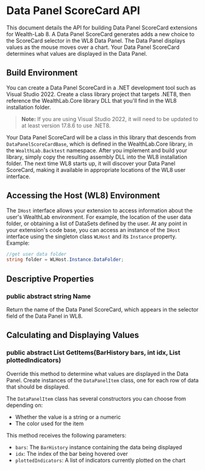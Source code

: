 # Data Panel ScoreCard API

This document details the API for building Data Panel ScoreCard extensions for Wealth-Lab 8. A Data Panel ScoreCard generates adds a new choice to the ScoreCard selector in the WL8 Data Panel. The Data Panel displays values as the mouse moves over a chart. Your Data Panel ScoreCard determines what values are displayed in the Data Panel.

## Build Environment

You can create a Data Panel ScoreCard in a .NET development tool such as Visual Studio 2022. Create a class library project that targets .NET8, then reference the WealthLab.Core library DLL that you'll find in the WL8 installation folder.

> **Note:** If you are using Visual Studio 2022, it will need to be updated to at least version 17.8.6 to use .NET8.

Your Data Panel ScoreCard will be a class in this library that descends from `DataPanelScoreCardBase`, which is defined in the WealthLab.Core library, in the `WealthLab.Backtest` namespace. After you implement and build your library, simply copy the resulting assembly DLL into the WL8 installation folder. The next time WL8 starts up, it will discover your Data Panel ScoreCard, making it available in appropriate locations of the WL8 user interface.

## Accessing the Host (WL8) Environment

The `IHost` interface allows your extension to access information about the user's WealthLab environment. For example, the location of the user data folder, or obtaining a list of DataSets defined by the user. At any point in your extension's code base, you can access an instance of the `IHost` interface using the singleton class `WLHost` and its `Instance` property. Example:

```csharp
//get user data folder
string folder = WLHost.Instance.DataFolder;
```

## Descriptive Properties

### public abstract string Name
Return the name of the Data Panel ScoreCard, which appears in the selector field of the Data Panel in WL8.

## Calculating and Displaying Values

### public abstract List<DataPanelItem> GetItems(BarHistory bars, int idx, List<IndicatorBase> plottedIndicators)
Override this method to determine what values are displayed in the Data Panel. Create instances of the `DataPanelItem` class, one for each row of data that should be displayed. 

The `DataPanelItem` class has several constructors you can choose from depending on:
- Whether the value is a string or a numeric
- The color used for the item

This method receives the following parameters:
- `bars`: The `BarHistory` instance containing the data being displayed
- `idx`: The index of the bar being hovered over
- `plottedIndicators`: A list of indicators currently plotted on the chart 